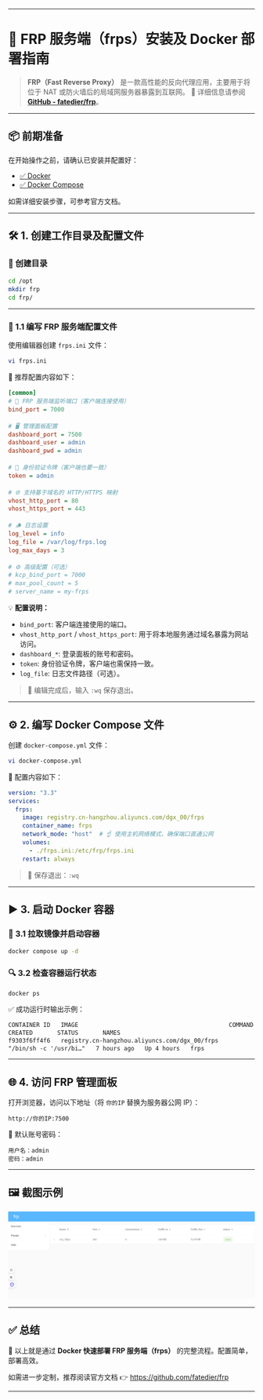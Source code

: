 ------

# 🚀 FRP 服务端（frps）安装及 Docker 部署指南

> **FRP（Fast Reverse Proxy）** 是一款高性能的反向代理应用，主要用于将位于 NAT 或防火墙后的局域网服务器暴露到互联网。
>  🔗 详细信息请参阅 [**GitHub - fatedier/frp**](https://github.com/fatedier/frp)。

------

## 📦 前期准备

在开始操作之前，请确认已安装并配置好：

- [✅ Docker](https://docs.docker.com/get-docker/)
- [✅ Docker Compose](https://docs.docker.com/compose/install/)

如需详细安装步骤，可参考官方文档。

------

## 🛠️ 1. 创建工作目录及配置文件

### 📁 创建目录

```bash
cd /opt
mkdir frp
cd frp/
```

------

### 📝 1.1 编写 FRP 服务端配置文件

使用编辑器创建 `frps.ini` 文件：

```bash
vi frps.ini
```

🔧 推荐配置内容如下：

```ini
[common]
# 🚪 FRP 服务端监听端口（客户端连接使用）
bind_port = 7000

# 🖥️ 管理面板配置
dashboard_port = 7500
dashboard_user = admin
dashboard_pwd = admin

# 🔐 身份验证令牌（客户端也要一致）
token = admin

# 🌐 支持基于域名的 HTTP/HTTPS 映射
vhost_http_port = 80
vhost_https_port = 443

# 🪵 日志设置
log_level = info
log_file = /var/log/frps.log
log_max_days = 3

# ⚙️ 高级配置（可选）
# kcp_bind_port = 7000
# max_pool_count = 5
# server_name = my-frps
```

💡 **配置说明：**

- `bind_port`: 客户端连接使用的端口。
- `vhost_http_port` / `vhost_https_port`: 用于将本地服务通过域名暴露为网站访问。
- `dashboard_*`: 登录面板的账号和密码。
- `token`: 身份验证令牌，客户端也需保持一致。
- `log_file`: 日志文件路径（可选）。

> 💾 编辑完成后，输入 `:wq` 保存退出。

------

## ⚙️ 2. 编写 Docker Compose 文件

创建 `docker-compose.yml` 文件：

```bash
vi docker-compose.yml
```

📄 配置内容如下：

```yaml
version: "3.3"
services:
  frps:
    image: registry.cn-hangzhou.aliyuncs.com/dgx_00/frps
    container_name: frps
    network_mode: "host"  # ☝️ 使用主机网络模式，确保端口直通公网
    volumes:
      - ./frps.ini:/etc/frp/frps.ini
    restart: always
```

> 💾 保存退出：`:wq`

------

## ▶️ 3. 启动 Docker 容器

### 🔄 3.1 拉取镜像并启动容器

```bash
docker compose up -d
```

### 🔍 3.2 检查容器运行状态

```bash
docker ps
```

✅ 成功运行时输出示例：

```
CONTAINER ID   IMAGE                                           COMMAND                  CREATED       STATUS       NAMES
f9303f6ff4f6   registry.cn-hangzhou.aliyuncs.com/dgx_00/frps   "/bin/sh -c '/usr/bi…"   7 hours ago   Up 4 hours   frps
```

------

## 🌐 4. 访问 FRP 管理面板

打开浏览器，访问以下地址（将 `你的IP` 替换为服务器公网 IP）：

```
http://你的IP:7500
```

🔐 默认账号密码：

```
用户名：admin
密码：admin
```

------

## 🖼️ 截图示例


![FRP 管理面板](image-20250416172821909.png)

------

## ✅ 总结

🎉 以上就是通过 **Docker 快速部署 FRP 服务端（frps）** 的完整流程。配置简单，部署高效。

如需进一步定制，推荐阅读官方文档 👉 https://github.com/fatedier/frp

------


